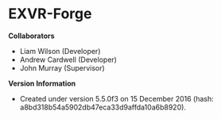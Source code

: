 # EXVR-Forge

__Collaborators__
* Liam Wilson (Developer)
* Andrew Cardwell (Developer)
* John Murray (Supervisor)

__Version Information__
* Created under version 5.5.0f3 on 15 December 2016 (hash: a8bd318b54a5902db47eca33d9affda10a6b8920).
